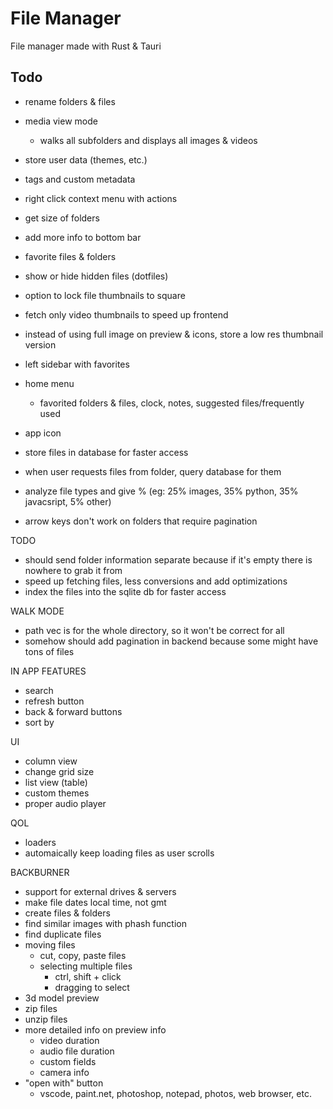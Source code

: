 # File Manager

File manager made with Rust & Tauri

## Todo

- rename folders & files
- media view mode
  - walks all subfolders and displays all images & videos 
- store user data (themes, etc.)
- tags and custom metadata
- right click context menu with actions
- get size of folders
- add more info to bottom bar

- favorite files & folders
- show or hide hidden files (dotfiles)
- option to lock file thumbnails to square
- fetch only video thumbnails to speed up frontend
- instead of using full image on preview & icons, store a low res thumbnail version
- left sidebar with favorites
- home menu
  - favorited folders & files, clock, notes, suggested files/frequently used
- app icon


- store files in database for faster access
- when user requests files from folder, query database for them

- analyze file types and give % (eg: 25% images, 35% python, 35% javacsript, 5% other)

- arrow keys don't work on folders that require pagination

TODO
- should send folder information separate because if it's empty there is nowhere to grab it from
- speed up fetching files, less conversions and add optimizations
- index the files into the sqlite db for faster access

WALK MODE
- path vec is for the whole directory, so it won't be correct for all
- somehow should add pagination in backend because some might have tons of files

IN APP FEATURES
- search
- refresh button
- back & forward buttons
- sort by

UI
- column view
- change grid size
- list view (table)
- custom themes
- proper audio player


QOL
- loaders
- automaically keep loading files as user scrolls


BACKBURNER
- support for external drives & servers
- make file dates local time, not gmt
- create files & folders
- find similar images with phash function
- find duplicate files
- moving files
  - cut, copy, paste files
  - selecting multiple files
    - ctrl, shift + click
    - dragging to select
- 3d model preview
- zip files
- unzip files
- more detailed info on preview info
  - video duration
  - audio file duration
  - custom fields
  - camera info
- "open with" button
  - vscode, paint.net, photoshop, notepad, photos, web browser, etc.